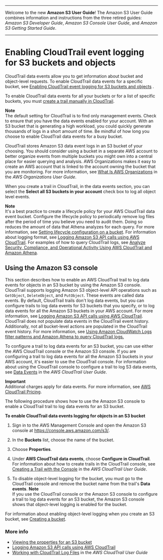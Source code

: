 --------

Welcome to the new **Amazon S3 User Guide**\! The Amazon S3 User Guide combines information and instructions from the three retired guides: *Amazon S3 Developer Guide*, *Amazon S3 Console User Guide*, and *Amazon S3 Getting Started Guide*\.

--------

# Enabling CloudTrail event logging for S3 buckets and objects<a name="enable-cloudtrail-logging-for-s3"></a>

CloudTrail data events allow you to get information about bucket and object\-level requests\. To enable CloudTrail data events for a specific bucket, see [Enabling CloudTrail event logging for S3 buckets and objects](#enable-cloudtrail-logging-for-s3) \.

To enable CloudTrail data events for all your buckets or for a list of specific buckets, you must [create a trail manually in CloudTrail](https://docs.aws.amazon.com/awscloudtrail/latest/userguide/cloudtrail-create-a-trail-using-the-console-first-time.html)\. 

**Note**  
The default setting for CloudTrail is to find only management events\. Check to ensure that you have the data events enabled for your account\.
 With an S3 bucket that is generating a high workload, you could quickly generate thousands of logs in a short amount of time\. Be mindful of how long you choose to enable CloudTrail data events for a busy bucket\. 

 CloudTrail stores Amazon S3 data event logs in an S3 bucket of your choosing\. You should consider using a bucket in a separate AWS account to better organize events from multiple buckets you might own into a central place for easier querying and analysis\. AWS Organizations makes it easy to create an AWS account that is linked to the account owning the bucket that you are monitoring\. For more information, see [What Is AWS Organizations](https://docs.aws.amazon.com/organizations/latest/userguide/orgs_introduction.html) in the *AWS Organizations User Guide*\.

When you create a trail in CloudTrail, in the data events section, you can select the **Select all S3 buckets in your account** check box to log all object level events\. 

**Note**  
It's a best practice to create a lifecycle policy for your AWS CloudTrail data event bucket\. Configure the lifecycle policy to periodically remove log files after the period of time you believe you need to audit them\. Doing so reduces the amount of data that Athena analyzes for each query\. For more information, see [Setting lifecycle configuration on a bucket](how-to-set-lifecycle-configuration-intro.md)\.
For information about logging format, see [Logging Amazon S3 API calls using AWS CloudTrail](cloudtrail-logging.md)\.
For examples of how to query CloudTrail logs, see [Analyze Security, Compliance, and Operational Activity Using AWS CloudTrail and Amazon Athena](http://aws.amazon.com/blogs/big-data/aws-cloudtrail-and-amazon-athena-dive-deep-to-analyze-security-compliance-and-operational-activity/)\. 

## Using the Amazon S3 console<a name="enable-cloudtrail-events"></a>

This section describes how to enable an AWS CloudTrail trail to log data events for objects in an S3 bucket by using the Amazon S3 console\. CloudTrail supports logging Amazon S3 object\-level API operations such as `GetObject`, `DeleteObject`, and `PutObject`\. These events are called data events\. By default, CloudTrail trails don't log data events, but you can configure trails to log data events for S3 buckets that you specify, or to log data events for all the Amazon S3 buckets in your AWS account\. For more information, see [Logging Amazon S3 API calls using AWS CloudTrail](cloudtrail-logging.md)\. CloudTrail does not populate data events in the CloudTrail event history\. Additionally, not all bucket\-level actions are populated in the CloudTrail event history\. For more information, see [Using Amazon CloudWatch Logs filter patterns and Amazon Athena to query CloudTrail logs\. ](https://aws.amazon.com/premiumsupport/knowledge-center/find-cloudtrail-object-level-events/)

To configure a trail to log data events for an S3 bucket, you can use either the AWS CloudTrail console or the Amazon S3 console\. If you are configuring a trail to log data events for all the Amazon S3 buckets in your AWS account, it's easier to use the CloudTrail console\. For information about using the CloudTrail console to configure a trail to log S3 data events, see [ Data Events](https://docs.aws.amazon.com/awscloudtrail/latest/userguide/logging-management-and-data-events-with-cloudtrail.html#logging-data-events) in the *AWS CloudTrail User Guide*\. 

**Important**  
Additional charges apply for data events\. For more information, see [AWS CloudTrail Pricing](https://aws.amazon.com/cloudtrail/pricing/)\. 

The following procedure shows how to use the Amazon S3 console to enable a CloudTrail trail to log data events for an S3 bucket\.

**To enable CloudTrail data events logging for objects in an S3 bucket**

1. Sign in to the AWS Management Console and open the Amazon S3 console at [https://console\.aws\.amazon\.com/s3/](https://console.aws.amazon.com/s3/)\.

1. In the **Buckets** list, choose the name of the bucket\.

1. Choose **Properties**\.

1. Under **AWS CloudTrail data events**, choose **Configure in CloudTrail**\. For information about how to create trails in the CloudTrail console, see [ Creating a Trail with the Console](https://docs.aws.amazon.com/awscloudtrail/latest/userguide/cloudtrail-create-and-update-a-trail-by-using-the-console.html) in the *AWS CloudTrail User Guide*\. 

1. To disable object\-level logging for the bucket, you must go to the CloudTrail console and remove the bucket name from the trail's **Data events**\.
**Note**  
If you use the CloudTrail console or the Amazon S3 console to configure a trail to log data events for an S3 bucket, the Amazon S3 console shows that object\-level logging is enabled for the bucket\. 

For information about enabling object\-level logging when you create an S3 bucket, see [Creating a bucket](create-bucket-overview.md)\.

### More info<a name="enable-cloudtrail-events-moreinfo"></a>
+ [Viewing the properties for an S3 bucket](view-bucket-properties.md)
+ [Logging Amazon S3 API calls using AWS CloudTrail](cloudtrail-logging.md)
+ [ Working with CloudTrail Log Files](https://docs.aws.amazon.com/awscloudtrail/latest/userguide/cloudtrail-working-with-log-files.html) in the *AWS CloudTrail User Guide*